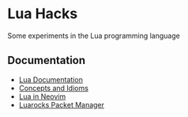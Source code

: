 # Lua Hacks

Some experiments in the Lua programming language


## Documentation

* [Lua Documentation](https://www.lua.org/docs.html)
* [Concepts and Idioms](https://www.lua.org/doc/cacm2018.pdf)
* [Lua in Neovim](https://neovim.io/doc/user/lua.html)
* [Luarocks Packet Manager](https://github.com/luarocks/luarocks/wiki/Documentation)
